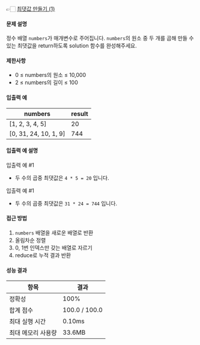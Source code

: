 👉🏻 [최댓값 만들기 (1)](https://school.programmers.co.kr/learn/courses/30/lessons/120847)

#### 문제 설명

정수 배열 `numbers`가 매개변수로 주어집니다. `numbers`의 원소 중 두 개를 곱해 만들 수 있는 최댓값을 return하도록 solution 함수를 완성해주세요.

#### 제한사항

- 0 ≤ numbers의 원소 ≤ 10,000
- 2 ≤ numbers의 길이 ≤ 100

#### 입출력 예

| numbers               | result |
| --------------------- | ------ |
| [1, 2, 3, 4, 5]       | 20     |
| [0, 31, 24, 10, 1, 9] | 744    |

#### 입출력 예 설명

입출력 예 #1

- 두 수의 곱중 최댓값은 `4 * 5 = 20` 입니다.

입출력 예 #1

- 두 수의 곱중 최댓값은 `31 * 24 = 744` 입니다.

#### 접근 방법

1. `numbers` 배열을 새로운 배열로 반환
2. 올림차순 정렬
3. 0, 1번 인덱스만 갖는 배열로 자르기
4. reduce로 누적 결과 반환

#### 성능 결과

| 항목               | 결과          |
| ------------------ | ------------- |
| 정확성             | 100%          |
| 합계 점수          | 100.0 / 100.0 |
| 최대 실행 시간     | 0.10ms        |
| 최대 메모리 사용량 | 33.6MB        |
